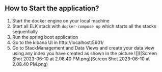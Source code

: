 
## How to Start the application?

1. Start the docker engine on your local machine
2. Start all ELK stack with `docker-compose up` which starts all the stacks sequentially
3. Run the spring boot application
4. Go to the kibana UI in http://localhost:5601/
5. Go to StackManagement and Data Views and create your data view using any index you have created as shown in the picture
![]([Screen Shot 2023-06-10 at 2.08.40 PM.png](Screen Shot 2023-06-10 at 2.08.40 PM.png)
